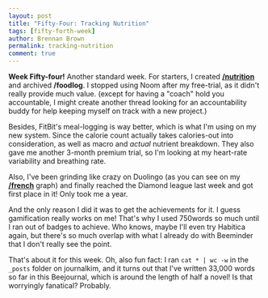 ```yaml
---
layout: post
title: "Fifty-Four: Tracking Nutrition"
tags: [fifty-forth-week]
author: Brennan Brown
permalink: tracking-nutrition
comment: true
---
```


**Week Fifty-four!** Another standard week. For starters, I created [**/nutrition**](https://beeminder.com/brennanbrown/nutrition) and archived **/foodlog**. I stopped using Noom after my free-trial, as it didn't really provide much value. (except for having a "coach" hold you accountable, I might create another thread looking for an accountability buddy for help keeping myself on track with a new project.)

Besides, FitBit's meal-logging is way better, which is what I'm using on my new system. Since the calorie count actually takes calories-out into consideration, as well as macro and *actual* nutrient breakdown. They also gave me another 3-month premium trial, so I'm looking at my heart-rate variability and breathing rate.

Also, I've been grinding like crazy on Duolingo (as you can see on my [**/french**](https://beeminder.com/brennanbrown/french) graph) and finally reached the Diamond league last week and got first place in it! Only took me a year. 

And the only reason I did it was to get the achievements for it. I guess gamification really works on me! That's why I used 750words so much until I ran out of badges to achieve. Who knows, maybe I'll even try Habitica again, but there's so much overlap with what I already do with Beeminder that I don't really see the point. 

That's about it for this week. Oh, also fun fact: I ran `cat * | wc -w` in the `_posts` folder on journalkim, and it turns out that I've written 33,000 words so far in this Beejournal, which is around the length of half a novel! Is that worryingly fanatical? Probably.
